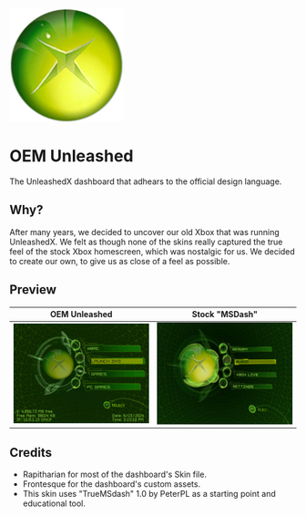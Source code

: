 <img src="https://raw.githubusercontent.com/Frontesque/OEM-Unleashed/main/dashboard/Orb.png" alt="Xbox Logo" width="200"/>

# OEM Unleashed
The UnleashedX dashboard that adhears to the official design language. 

## Why?
After many years, we decided to uncover our old Xbox that was running UnleashedX. We felt as though none of the skins really captured the true feel of the stock Xbox homescreen, which was nostalgic for us. We decided to create our own, to give us as close of a feel as possible.

## Preview
| OEM Unleashed  | Stock "MSDash"  |
| ------------ | ------------ |
| <img src="https://github.com/Frontesque/OEM-Unleashed/blob/main/images/preview.jpg?raw=true" alt="OEM Unleashed Preview" width="400"/>  | <img src="https://github.com/Frontesque/OEM-Unleashed/blob/main/images/stock.jpg?raw=true" alt="OEM Unleashed Preview" width="400"/>  |



## Credits
- Rapitharian for most of the dashboard's Skin file.
- Frontesque for the dashboard's custom assets.
- This skin uses "TrueMSdash" 1.0 by PeterPL as a starting point and educational tool.
